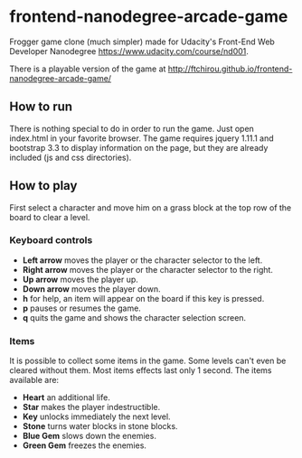 frontend-nanodegree-arcade-game
===============================

Frogger game clone (much simpler) made for Udacity's Front-End Web Developer Nanodegree https://www.udacity.com/course/nd001.

There is a playable version of the game at http://ftchirou.github.io/frontend-nanodegree-arcade-game/

## How to run
There is nothing special to do in order to run the game. Just open index.html in your favorite browser.
The game requires jquery 1.11.1 and bootstrap 3.3 to display information on the page, but they are already
included (js and css directories).

## How to play
First select a character and move him on a grass block at the top row of the board to clear a level.

### Keyboard controls
* **Left arrow** moves the player or the character selector to the left.
* **Right arrow** moves the player or the character selector to the right.
* **Up arrow** moves the player up.
* **Down arrow** moves the player down.
* **h** for help, an item will appear on the board if this key is pressed.
* **p** pauses or resumes the game.
* **q** quits the game and shows the character selection screen.

### Items
It is possible to collect some items in the game. Some levels can't even be cleared without them. Most items effects last only 1 second. The items available are:
* **Heart** an additional life.
* **Star** makes the player indestructible.
* **Key** unlocks immediately the next level.
* **Stone** turns water blocks in stone blocks.
* **Blue Gem** slows down the enemies.
* **Green Gem** freezes the enemies.


